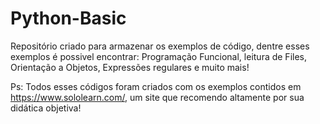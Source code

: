 # Python-Basic
Repositório criado para armazenar os exemplos de código, dentre esses exemplos é possivel encontrar: Programação Funcional, leitura de Files, Orientação a Objetos, Expressões regulares e muito mais!

Ps: Todos esses códigos foram criados com os exemplos contidos em https://www.sololearn.com/, um site que recomendo altamente por sua didática objetiva!
